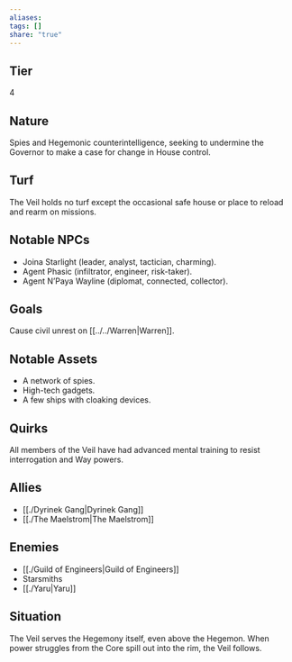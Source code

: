 ```yaml
---
aliases: 
tags: []
share: "true"
---
```

## Tier
4

## Nature
Spies and Hegemonic counterintelligence, seeking to undermine the Governor to make a case for change in House control.

## Turf
The Veil holds no turf except the occasional safe house or place to reload and rearm on missions.

## Notable NPCs
- Joina Starlight (leader, analyst, tactician, charming).
- Agent Phasic (infiltrator, engineer, risk-taker).
- Agent N’Paya Wayline (diplomat, connected, collector).

## Goals
Cause civil unrest on [[../../Warren|Warren]].

## Notable Assets
- A network of spies.
- High-tech gadgets.
- A few ships with cloaking devices.

## Quirks
All members of the Veil have had advanced mental training to resist interrogation and Way powers.

## Allies
- [[./Dyrinek Gang|Dyrinek Gang]]
- [[./The Maelstrom|The Maelstrom]]

## Enemies
- [[./Guild of Engineers|Guild of Engineers]]
- Starsmiths
- [[./Yaru|Yaru]]

## Situation
The Veil serves the Hegemony itself, even above the Hegemon. When power struggles from the Core spill out into the rim, the Veil follows.
